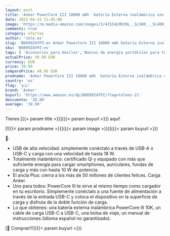 ```yaml
---
layout: post
title: 'Anker PowerCore III 10000 mAh  batería Externa inalámbrica con certificación Qi  Carga rápida de 18 W para iPhone X  11  11 Pro  iPad  AirPods y más'
date: 2022-04-15 11:45:00
image: 'https://m.media-amazon.com/images/I/415I4LMb39L._SL500_._SL400_.jpg'
comments: true
category: ofertas
author: 'tole.es'
slug: 'B0899Z4YPZ-es Anker PowerCore III 10000 mAh batería Externa inalámbrica...'
sku: 'B0899Z4YPZ-es'
tags: [ 'Accesorios para móviles','Bancos de energía portátiles para teléfonos móviles','Cargadores para móviles','Comunicación móvil y accesorios','Electrónica','anker','ipad','iphone','🇪🇸', ]
actualPrice: 39.99 EUR
currency: EUR
price: 39.99
comparePrice: 49.99 EUR
prodname: 'Anker PowerCore III 10000 mAh  batería Externa inalámbrica con certificación Qi  Carga rápida de 18 W para iPhone X  11  11 Pro  iPad  AirPods y más'
country: 'es'
flag: '🇪🇸'
brand: 'Anker'
buyurl: 'https://www.amazon.es/dp/B0899Z4YPZ/?tag=tolees-21'
descuento: '20.00'
average: '39.99'
---
```


Tienes [{{< param title >}}]({{< param buyurl >}}) aqui!

[![{{< param prodname >}}]({{< param image >}})]({{< param buyurl >}})

🔎:

- USB de alta velocidad: simplemente conéctalo a través de USB-A o USB-C y carga con una velocidad de hasta 18 W.
- Totalmente inalámbrico: certificado Qi y equipado con más que suficiente energía para cargar smartphones, auriculares, fundas de carga y más con hasta 10 W de potencia.
- El ancla Plus: cierra a los más de 50 millones de clientes felices. Carga Anker.
- Uno para todos: PowerCore III te sirve al mismo tiempo como cargador en tu escritorio. Simplemente conéctalo a una fuente de alimentación a través de la entrada USB-C y coloca el dispositivo en la superficie de carga y disfruta de la doble función de carga.
- Lo que obtienes: una batería externa inalámbrica PowerCore III 10K, un cable de carga USB-C a USB-C, una bolsa de viaje, un manual de instrucciones (idioma español no garantizado).

[🛒 Comprar!!!]({{< param buyurl >}})
